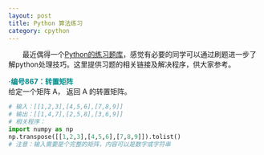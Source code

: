```yaml
---
layout: post
title: Python 算法练习
category: cpython
---
```


&emsp;&emsp;最近偶得一个[Python的练习题库](https://leetcode-cn.com/)，感觉有必要的同学可以通过刷题进一步了解python处理技巧。这里提供习题的相关链接及解决程序，供大家参考。
        
**<span style="color:#008B8B;">·编号867：转置矩阵</span>**      
给定一个矩阵 A， 返回 A 的转置矩阵。      
```python
# 输入：[[1,2,3],[4,5,6],[7,8,9]]
# 输出：[[1,4,7],[2,5,8],[3,6,9]]
# 相关程序：
import numpy as np
np.transpose([[1,2,3],[4,5,6],[7,8,9]]).tolist()
# 注意：输入需要是个完整的矩阵，内容可以是数字或字符串
```

